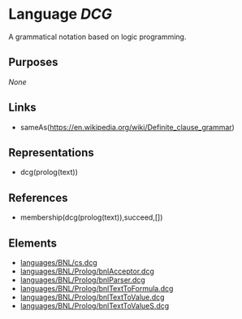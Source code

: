 # Language _DCG_
A grammatical notation based on logic programming.

## Purposes
_None_

## Links
* sameAs(https://en.wikipedia.org/wiki/Definite_clause_grammar)

## Representations
* dcg(prolog(text))

## References
* membership(dcg(prolog(text)),succeed,[])

## Elements
* [languages/BNL/cs.dcg](../../languages/BNL/cs.dcg)
* [languages/BNL/Prolog/bnlAcceptor.dcg](../../languages/BNL/Prolog/bnlAcceptor.dcg)
* [languages/BNL/Prolog/bnlParser.dcg](../../languages/BNL/Prolog/bnlParser.dcg)
* [languages/BNL/Prolog/bnlTextToFormula.dcg](../../languages/BNL/Prolog/bnlTextToFormula.dcg)
* [languages/BNL/Prolog/bnlTextToValue.dcg](../../languages/BNL/Prolog/bnlTextToValue.dcg)
* [languages/BNL/Prolog/bnlTextToValueS.dcg](../../languages/BNL/Prolog/bnlTextToValueS.dcg)
